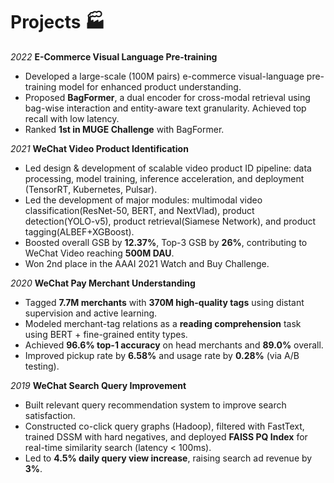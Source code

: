 # Projects 🏭
*2022* **E-Commerce Visual Language Pre-training**
- Developed a large-scale (100M pairs) e-commerce visual-language pre-training model for enhanced product understanding.
- Proposed **BagFormer**, a dual encoder for cross-modal retrieval using bag-wise interaction and entity-aware text granularity. Achieved top recall with low latency.
- Ranked **1st in MUGE Challenge** with BagFormer.

*2021* **WeChat Video Product Identification**
- Led design & development of scalable video product ID pipeline: data processing, model training, inference acceleration, and deployment (TensorRT, Kubernetes, Pulsar).
- Led the development of major modules:  multimodal video classification(ResNet-50, BERT, and NextVlad), product detection(YOLO-v5), product retrieval(Siamese Network), and product tagging(ALBEF+XGBoost). 
- Boosted overall GSB by **12.37%**, Top-3 GSB by **26%**, contributing to WeChat Video reaching **500M DAU**.  
- Won 2nd place in the AAAI 2021 Watch and Buy Challenge.

*2020* **WeChat Pay Merchant Understanding**
- Tagged **7.7M merchants** with **370M high-quality tags** using distant supervision and active learning.
- Modeled merchant-tag relations as a **reading comprehension** task using BERT + fine-grained entity types.
- Achieved **96.6% top-1 accuracy** on head merchants and **89.0%** overall.
- Improved pickup rate by **6.58%** and usage rate by **0.28%** (via A/B testing).

*2019* **WeChat Search Query Improvement**
- Built relevant query recommendation system to improve search satisfaction.
- Constructed co-click query graphs (Hadoop), filtered with FastText, trained DSSM with hard negatives, and deployed **FAISS PQ Index** for real-time similarity search (latency < 100ms).
- Led to **4.5% daily query view increase**, raising search ad revenue by **3%**.